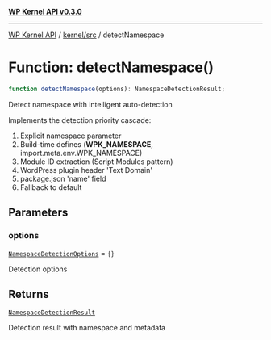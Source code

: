 [**WP Kernel API v0.3.0**](../../../README.md)

---

[WP Kernel API](../../../README.md) / [kernel/src](../README.md) / detectNamespace

# Function: detectNamespace()

```ts
function detectNamespace(options): NamespaceDetectionResult;
```

Detect namespace with intelligent auto-detection

Implements the detection priority cascade:

1. Explicit namespace parameter
2. Build-time defines (**WPK_NAMESPACE**, import.meta.env.WPK_NAMESPACE)
3. Module ID extraction (Script Modules pattern)
4. WordPress plugin header 'Text Domain'
5. package.json 'name' field
6. Fallback to default

## Parameters

### options

[`NamespaceDetectionOptions`](../type-aliases/NamespaceDetectionOptions.md) = `{}`

Detection options

## Returns

[`NamespaceDetectionResult`](../type-aliases/NamespaceDetectionResult.md)

Detection result with namespace and metadata
